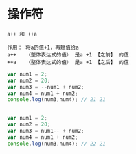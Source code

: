# 操作符
    
    a++ 和 ++a
    
	作用： 将a的值+1，再赋值给a
	a++   （整体表达式的值） 是a +1 【之前】 的值
	++a   （整体表达式的值） 是a +1 【之后】 的值 
	
```js
var num1 = 2;
var num2 = 20;
var num3 = --num1 + num2;
var num4 = num1 + num2;
console.log(num3,num4);	// 21 21


var num1 = 2;
var num2 = 20;
var num3 = num1-- + num2;
var num4 = num1 + num2;
console.log(num3,num4);	// 22 21
```